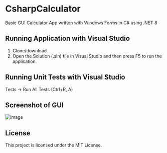 # CsharpCalculator
Basic GUI Calculator App written with Windows Forms in C# using .NET 8

## Running Application with Visual Studio
1. Clone/download
2. Open the Solution (.sln) file in Visual Studio and then press F5 to run the application.

## Running Unit Tests with Visual Studio
Tests -> Run All Tests (Ctrl+R, A)

## Screenshot of GUI
![image](https://github.com/Nsayre/CsharpCalculator/assets/6730926/2aa6fd04-d310-4b9a-88e2-44e46a08bce6)

## License
This project is licensed under the MIT License.
